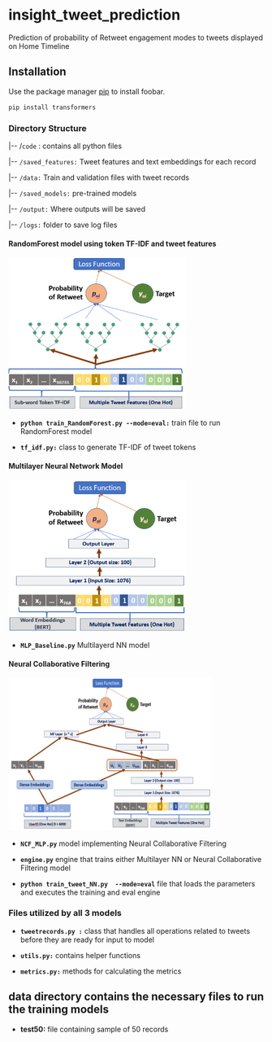 # insight_tweet_prediction
Prediction of probability of Retweet engagement modes to tweets displayed on Home Timeline

## Installation

Use the package manager [pip](https://pip.pypa.io/en/stable/) to install foobar.

```bash
pip install transformers
```

### Directory Structure 

|-- /`code` : contains all python files

|-- `/saved_features:` Tweet features and text embeddings for each record

|-- `/data:` Train and validation files with tweet records

|-- `/saved_models:` pre-trained models

|-- `/output:` Where outputs will be saved

|-- `/logs:` folder to save log files



#### RandomForest model using token TF-IDF and tweet features

<img src="/images/RF.png" width = "350" height="300">

*  **`python train_RandomForest.py --mode=eval:`** train file to run RandomForest model

*  **`tf_idf.py:`** class to generate TF-IDF of tweet tokens

#### Multilayer Neural Network Model

<img src="/images/MLP.png" width = "350" height="300">

* **`MLP_Baseline.py`** Multilayerd NN model

#### Neural Collaborative Filtering

<img src="/images/NCF.png" width = "400" height="300">

* **`NCF_MLP.py`** model implementing Neural Collaborative Filtering 

* **`engine.py`** engine that trains either Multilayer NN or Neural Collaborative Filtering model

* **`python train_tweet_NN.py  --mode=eval`** file that loads the parameters and executes the training and eval engine

### Files utilized by all 3 models

*  **`tweetrecords.py :`**  class that handles all operations related to tweets before they are ready for input to model

*  **`utils.py:`** contains helper functions

*  **`metrics.py:`**  methods for calculating the metrics

## data directory contains the necessary files to run the training models

*  **test50:** file containing sample of 50 records
